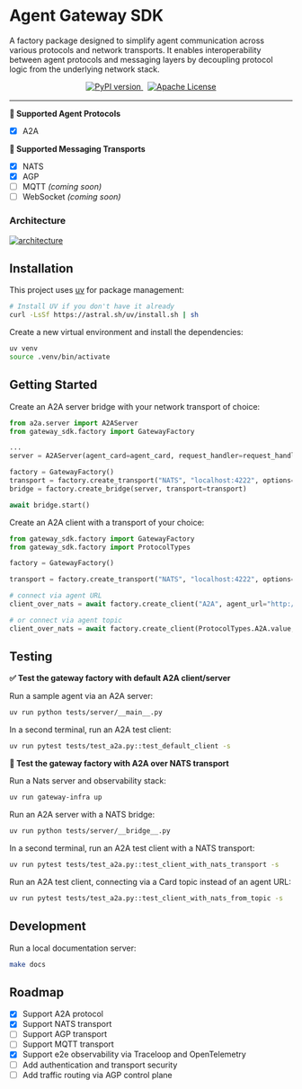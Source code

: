 # Agent Gateway SDK

A factory package designed to simplify agent communication across various protocols and network transports. It enables interoperability between agent protocols and messaging layers by decoupling protocol logic from the underlying network stack.

<div align="center" style="margin-bottom: 1rem;">
  <a href="https://pypi.org/project/your-package-name/" target="_blank" style="margin-right: 0.5rem;">
    <img src="https://img.shields.io/pypi/v/your-package-name?logo=pypi&logoColor=%23FFFFFF&label=Version&color=%2300BCEB" alt="PyPI version">
  </a>
  <a href="./LICENSE" target="_blank">
    <img src="https://img.shields.io/badge/License-Apache%202.0-blue?color=%2300BCEB" alt="Apache License">
  </a>
</div>

---

**🧠 Supported Agent Protocols**

- [x] A2A

**📡 Supported Messaging Transports**

- [x] NATS
- [x] AGP
- [ ] MQTT _(coming soon)_
- [ ] WebSocket _(coming soon)_

### Architecture

[![architecture](assets/architecture.png)]()

## Installation

This project uses [uv](https://github.com/astral-sh/uv) for package management:

```bash
# Install UV if you don't have it already
curl -LsSf https://astral.sh/uv/install.sh | sh
```

Create a new virtual environment and install the dependencies:

```bash
uv venv
source .venv/bin/activate
```

## Getting Started

Create an A2A server bridge with your network transport of choice:

```python
from a2a.server import A2AServer
from gateway_sdk.factory import GatewayFactory

...
server = A2AServer(agent_card=agent_card, request_handler=request_handler)

factory = GatewayFactory()
transport = factory.create_transport("NATS", "localhost:4222", options={})
bridge = factory.create_bridge(server, transport=transport)

await bridge.start()
```

Create an A2A client with a transport of your choice:

```python
from gateway_sdk.factory import GatewayFactory
from gateway_sdk.factory import ProtocolTypes

factory = GatewayFactory()

transport = factory.create_transport("NATS", "localhost:4222", options={})

# connect via agent URL
client_over_nats = await factory.create_client("A2A", agent_url="http://localhost:9999", transport=transport)

# or connect via agent topic
client_over_nats = await factory.create_client(ProtocolTypes.A2A.value, agent_topic="Hello_World_Agent_1.0.0", transport=transport)
```

## Testing

**✅ Test the gateway factory with default A2A client/server**

Run a sample agent via an A2A server:

```bash
uv run python tests/server/__main__.py
```

In a second terminal, run an A2A test client:

```bash
uv run pytest tests/test_a2a.py::test_default_client -s
```

**🚀 Test the gateway factory with A2A over NATS transport**

Run a Nats server and observability stack:

```bash
uv run gateway-infra up
```

Run an A2A server with a NATS bridge:

```bash
uv run python tests/server/__bridge__.py
```

In a second terminal, run an A2A test client with a NATS transport:

```bash
uv run pytest tests/test_a2a.py::test_client_with_nats_transport -s
```

Run an A2A test client, connecting via a Card topic instead of an agent URL:

```bash
uv run pytest tests/test_a2a.py::test_client_with_nats_from_topic -s
```

## Development

Run a local documentation server:

```bash
make docs
```

## Roadmap

- [x] Support A2A protocol
- [x] Support NATS transport
- [ ] Support AGP transport
- [ ] Support MQTT transport
- [x] Support e2e observability via Traceloop and OpenTelemetry
- [ ] Add authentication and transport security
- [ ] Add traffic routing via AGP control plane
